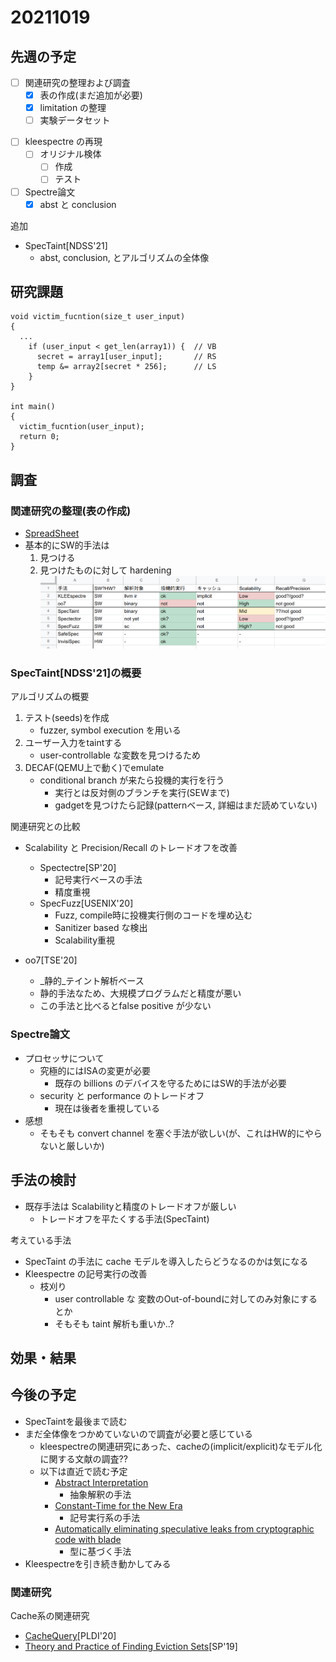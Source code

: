 # 20211019

## 先週の予定
- [ ] 関連研究の整理および調査
  - [x] 表の作成(まだ追加が必要)
  - [x] limitation の整理
  - [ ] 実験データセット
<!-- - [ ] kleespectreの記号実行の部分を再確認 -->
<!--   - property2が怪しい -->
<!--   - が、実装の方は大丈夫っぽい -->
- [ ] kleespectre の再現
  - [ ] オリジナル検体
    - [ ] 作成
    - [ ] テスト
- [ ] Spectre論文
  - [x] abst と conclusion

追加
- SpecTaint[NDSS'21]
  - abst, conclusion, とアルゴリズムの全体像

## 研究課題

```
void victim_fucntion(size_t user_input)
{
  ...
    if (user_input < get_len(array1)) {  // VB
      secret = array1[user_input];       // RS
      temp &= array2[secret * 256];      // LS
    }
}

int main()
{
  victim_fucntion(user_input);
  return 0;
}
```

## 調査

### 関連研究の整理(表の作成)

- [SpreadSheet](https://docs.google.com/spreadsheets/d/1gMd3cJuJoKmvqdo0cslBIlYkgMvHiPlqocJlVkDouJQ/edit#gid=0)
- 基本的にSW的手法は
  1. 見つける
  2. 見つけたものに対して hardening
![table](img/table_1019.png)

### SpecTaint[NDSS'21]の概要

アルゴリズムの概要
1. テスト(seeds)を作成
   - fuzzer, symbol execution を用いる
1. ユーザー入力をtaintする
   - user-controllable な変数を見つけるため
1. DECAF(QEMU上で動く)でemulate
   - conditional branch が来たら投機的実行を行う
     - 実行とは反対側のブランチを実行(SEWまで)
     - gadgetを見つけたら記録(patternベース, 詳細はまだ読めていない)


関連研究との比較
- Scalability と Precision/Recall のトレードオフを改善
  - Spectectre[SP'20]
    - 記号実行ベースの手法
    - 精度重視
  - SpecFuzz[USENIX'20]
    - Fuzz, compile時に投機実行側のコードを埋め込む
    - Sanitizer based な検出
    - Scalability重視

- oo7[TSE'20]
  - _静的_テイント解析ベース
  - 静的手法なため、大規模プログラムだと精度が悪い
  - この手法と比べるとfalse positive が少ない

### Spectre論文

- プロセッサについて
  - 究極的にはISAの変更が必要
    - 既存の billions のデバイスを守るためにはSW的手法が必要
  - security と performance のトレードオフ
    - 現在は後者を重視している
- 感想
  - そもそも convert channel を塞ぐ手法が欲しい(が、これはHW的にやらないと厳しいか)

## 手法の検討

- 既存手法は Scalabilityと精度のトレードオフが厳しい
  - トレードオフを平たくする手法(SpecTaint)

考えている手法
- SpecTaint の手法に cache モデルを導入したらどうなるのかは気になる
- Kleespectre の記号実行の改善
  - 枝刈り
    - user controllable な 変数のOut-of-boundに対してのみ対象にするとか
    - そもそも taint 解析も重いか..?

## 効果・結果

## 今後の予定

- SpecTaintを最後まで読む
- まだ全体像をつかめていないので調査が必要と感じている
  - kleespectreの関連研究にあった、cacheの(implicit/explicit)なモデル化に関する文献の調査??
  - 以下は直近で読む予定
    - [Abstract Interpretation](https://dl.acm.org/doi/10.1145/3314221.3314647)
      - 抽象解釈の手法
    - [Constant-Time for the New Era](https://www.ndss-symposium.org/ndss-paper/spectaint-speculative-taint-analysis-for-discovering-spectre-gadgets/)
      - 記号実行系の手法
    - [Automatically eliminating speculative leaks from cryptographic code with blade](https://dl.acm.org/doi/10.1145/3434330)
      - 型に基づく手法
- Kleespectreを引き続き動かしてみる

### 関連研究

Cache系の関連研究
- [CacheQuery](https://dl.acm.org/doi/abs/10.1145/3385412.3386008)[PLDI'20]
- [Theory and Practice of Finding Eviction Sets](https://ieeexplore.ieee.org/document/8835261)[SP'19]
